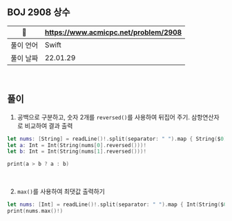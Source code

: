 ## BOJ 2908 상수

|🔗|https://www.acmicpc.net/problem/2908|
|---|---|
|풀이 언어|Swift|
|풀이 날짜|22.01.29|

</br>


##  풀이

1. 공백으로 구분하고, 숫자 2개를 `reversed()`를 사용하여 뒤집어 주기. 삼항연산자로 비교하여 결과 출력
```Swift
let nums: [String] = readLine()!.split(separator: " ").map { String($0) }
let a: Int = Int(String(nums[0].reversed()))!
let b: Int = Int(String(nums[1].reversed()))!

print(a > b ? a : b)
```

</br>

2. `max()`를 사용하여 최댓값 출력하기

```Swift
let nums: [Int] = readLine()!.split(separator: " ").map { Int(String($0.reversed()))! }
print(nums.max()!)
```
